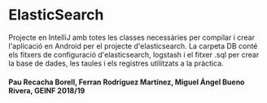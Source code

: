 # ElasticSearch

Projecte en IntelliJ amb totes les classes necessàries per compilar i crear l'aplicació en Android per el projecte d'elasticsearch.
La carpeta DB conté els fitxers de configuració d'elasticsearch, logstash i el fitxer .sql per crear la base de dades, les taules i els registres utilitzats a la pràctica.

#### Pau Recacha Borell, Ferran Rodríguez Martínez, Miguel Ángel Bueno Rivera, GEINF 2018/19
